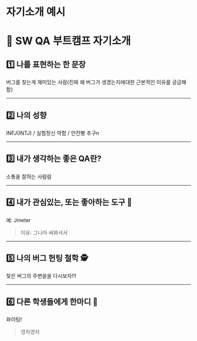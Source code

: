 # 자기소개 예시

# 👋 SW QA 부트캠프 자기소개

## 1️⃣ 나를 표현하는 한 문장
버그를 찾는게 재미있는 사람(진짜 왜 버그가 생겼는지에대한 근본적인 이유를 궁금해 함)

---

## 2️⃣ 나의 성향

INFJ(INTJ) / 실험정신 약함 / 안전빵 추구n

---

## 3️⃣ 내가 생각하는 좋은 QA란?
소통을 잘하는 사람람

---

## 4️⃣ 내가 관심있는, 또는 좋아하는 도구 🧰
예: Jmeter
> 이유: 그나마 써봐서서

---

## 5️⃣ 나의 버그 헌팅 철학 🕵️
찾은 버그의 주변을을 다시보자!!!

---

## 6️⃣ 다른 학생들에게 한마디 💬
화이팅!

>영차영차
